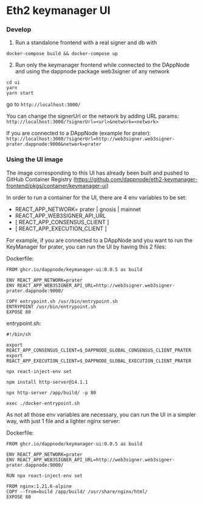 # Eth2 keymanager UI

### Develop

1. Run a standalone frontend with a real signer and db with

```
docker-compose build && docker-compose up
```

2. Run only the keymanager frontend while connected to the DAppNode and using the dappnode package web3signer of any network

```
cd ui
yarn
yarn start
```

go to `http://localhost:3000/`

You can change the signerUrl or the network by adding URL params:
`http://localhost:3000/?signerUrl=<url>&network=<network>`

If you are connected to a DAppNode (example for prater):
`http://localhost:3000/?signerUrl=http://web3signer.web3signer-prater.dappnode:9000&network=prater`

### Using the UI image

The image corresponding to this UI has already been built and pushed to GitHub Container Registry (https://github.com/dappnode/eth2-keymanager-frontend/pkgs/container/keymanager-ui)

In order to run a container for the UI, there are 4 env variables to be set:

- REACT_APP_NETWORK= prater | gnosis | mainnet
- REACT_APP_WEB3SIGNER_API_URL
- [ REACT_APP_CONSENSUS_CLIENT ]
- [ REACT_APP_EXECUTION_CLIENT ]

For example, if you are connected to a DAppNode and you want to run the KeyManager for prater, you can run the UI by having this 2 files:

Dockerfile:

```
FROM ghcr.io/dappnode/keymanager-ui:0.0.5 as build

ENV REACT_APP_NETWORK=prater
ENV REACT_APP_WEB3SIGNER_API_URL=http://web3signer.web3signer-prater.dappnode:9000/

COPY entrypoint.sh /usr/bin/entrypoint.sh
ENTRYPOINT /usr/bin/entrypoint.sh
EXPOSE 80
```

entrypoint.sh:

```
#!/bin/sh

export REACT_APP_CONSENSUS_CLIENT=$_DAPPNODE_GLOBAL_CONSENSUS_CLIENT_PRATER
export REACT_APP_EXECUTION_CLIENT=$_DAPPNODE_GLOBAL_EXECUTION_CLIENT_PRATER

npx react-inject-env set

npm install http-server@14.1.1

npx http-server /app/build/ -p 80

exec ./docker-entrypoint.sh
```

As not all those env variables are necessary, you can run the UI in a simpler way, with just 1 file and a lighter nginx server:

Dockerfile:

```
FROM ghcr.io/dappnode/keymanager-ui:0.0.5 as build

ENV REACT_APP_NETWORK=prater
ENV REACT_APP_WEB3SIGNER_API_URL=http://web3signer.web3signer-prater.dappnode:9000/

RUN npx react-inject-env set

FROM nginx:1.21.6-alpine
COPY --from=build /app/build/ /usr/share/nginx/html/
EXPOSE 80
```
